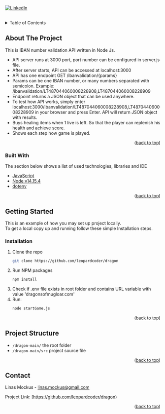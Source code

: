 <div id="top"></div>
<br>


[![LinkedIn][linkedin-shield]][linkedin-url]

<br>

<details>
  <summary>Table of Contents</summary>
  <ol>
    <li>
      <a href="#about-the-project">About The Project</a>
      <ul>
        <li><a href="#built-with">Built With</a></li>
      </ul>
    </li>
    <li>
      <a href="#getting-started">Getting Started</a>
      <ul>
        <li><a href="#installation">Installation</a></li>
      </ul>
    </li>
    <li><a href="#project-structure">Project Structure</a></li>
    <li><a href="#contact">Contact</a></li>
  </ol>
</details>



## About The Project

This is IBAN number validation API written in Node Js.

- API server runs at 3000 port, port number can be configured in server.js file.
- After server starts, API can be accessed at localhost:3000
- API has one endpoint GET /ibanvalidation/{params}
- Params can be one IBAN number, or many numbers separated with semicolon. Example: /ibanvalidation/LT487044060008228908,LT487044060008228909
- Endpoint returns a JSON object that can be used anywhere.
- To test how API works, simply enter localhost:3000/ibanvalidation/LT487044060008228908,LT487044060008228909 in your browser and press Enter. API will return JSON object with results.
- Buys healing items when 1 live is left. So that the player can replenish his health and achieve score.
- Shows each step how game is played.

<p align="right">(<a href="#top">back to top</a>)</p>



### Built With

The section below shows a list of used technologies, libraries and IDE


* [JavaScript](https://www.javascript.com/)
* [Node v14.15.4](https://nodejs.org/en/download/) 
* [dotenv](https://www.npmjs.com/package/dotenv/) 

<p align="right">(<a href="#top">back to top</a>)</p>



## Getting Started

This is an example of how you may set up project locally. <br>
To get a local copy up and running follow these simple Installation steps.

### Installation

1. Clone the repo
   ```sh
   git clone https://github.com/leopardcoder/dragon
   ```
2. Run NPM packages
   ```sh
   npm install
   ```
3. Check if .env file exists in root folder and contains URL variable with value 'dragonsofmugloar.com' 
4. Run: 
   ```sh
   node startGame.js
   ```
 

   
<p align="right">(<a href="#top">back to top</a>)</p>



## Project Structure

- `/dragon-main/` the root folder
- `/dragon-main/src` project source file

<p align="right">(<a href="#top">back to top</a>)</p>


## Contact

Linas Mockus - linas.mockus@gmail.com

Project Link: [https://github.com/leopardcoder/dragon)

<p align="right">(<a href="#top">back to top</a>)</p>



[linkedin-shield]: https://img.shields.io/badge/-LinkedIn-black.svg?style=for-the-badge&logo=linkedin&colorB=555
[linkedin-url]: https://www.linkedin.com/in/linas-mockus-49a89b14a/
